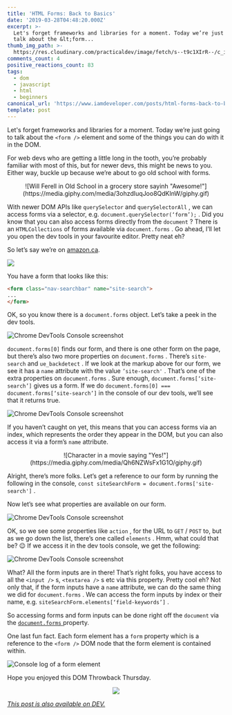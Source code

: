 ```yaml
---
title: 'HTML Forms: Back to Basics'
date: '2019-03-28T04:48:20.000Z'
excerpt: >-
  Let's forget frameworks and libraries for a moment. Today we’re just going to
  talk about the &lt;form...
thumb_img_path: >-
  https://res.cloudinary.com/practicaldev/image/fetch/s--t9c1XIrR--/c_imagga_scale,f_auto,fl_progressive,h_420,q_auto,w_1000/https://thepracticaldev.s3.amazonaws.com/i/tdhxw07gd7gwo6ctib50.png
comments_count: 4
positive_reactions_count: 83
tags:
  - dom
  - javascript
  - html
  - beginners
canonical_url: 'https://www.iamdeveloper.com/posts/html-forms-back-to-basics-1mph/'
template: post
---
```



Let's forget frameworks and libraries for a moment. Today we’re just going to talk about the 
`<form />`
 element and some of the things you can do with it in the DOM.

For web devs who are getting a little long in the tooth, you’re probably familiar with most of this, but for newer devs, this might be news to you. Either way, buckle up because we’re about to go old school with forms.

<center>
![Will Ferell in Old School in a grocery store sayinh "Awesome!"](https://media.giphy.com/media/3ohzdIuqJoo8QdKlnW/giphy.gif)
</center>

With newer DOM APIs like 
`querySelector`
 and 
`querySelectorAll`
, we can access forms via a selector, e.g. 
`document.querySelector(‘form’);`
. Did you know that you can also access forms directly from the 
`document`
? There is an 
`HTMLCollections`
 of forms available via 
`document.forms`
. Go ahead, I’ll let you open the dev tools in your favourite editor. Pretty neat eh?

So let’s say we’re on [amazon.ca](https://amazon.ca).

![](https://www.iamdeveloper.com/img/form-in-dev-tools.png)

You have a form that looks like this:


```html
<form class="nav-searchbar" name="site-search">
...
</form>
```


OK, so you know there is a 
`document.forms`
 object. Let’s take a peek in the dev tools.

![Chrome DevTools Console screenshot](https://www.iamdeveloper.com/img/form-in-dev-tools2.png "Chrome DevTools Console screenshot")


`document.forms[0]`
 finds our form, and there is one other form on the page, but there’s also two more properties on 
`document.forms`
. There’s 
`site-search`
 and 
`ue_backdetect`
. If we look at the markup above for our form, we see it has a 
`name`
 attribute with the value 
`’site-search'`
. That’s one of the extra properties on 
`document.forms`
. Sure enough, 
`document.forms[‘site-search’]`
 gives us a form. If we do 
`document.forms[0] === document.forms[‘site-search’]`
 in the console of our dev tools, we’ll see that it returns true.

![Chrome DevTools Console screenshot](https://www.iamdeveloper.com/img/form-in-dev-tools3.png "Chrome DevTools Console screenshot")

If you haven’t caught on yet, this means that you can access forms via an index, which represents the order they appear in the DOM, but you can also access it via a form’s 
`name`
 attribute.

<center>
![Character in a movie saying "Yes!"](https://media.giphy.com/media/Qh6NZWsFx1G1O/giphy.gif)
</center>

Alright, there’s more folks. Let’s get a reference to our form by running the following in the console, 
`const siteSearchForm = document.forms['site-search']`
.

Now let’s see what properties are available on our form.

![Chrome DevTools Console screenshot](https://www.iamdeveloper.com/img/form-properties.gif "Chrome DevTools Console screenshot")

OK, so we see some properties like 
`action`
, for the URL to 
`GET`
/
`POST`
 to, but as we go down the list, there’s one called 
`elements`
. Hmm, what could that be? 😉 If we access it in the dev tools console, we get the following:

![Chrome DevTools Console screenshot](https://www.iamdeveloper.com/img/form-in-dev-tools4.png "Chrome DevTools Console screenshot")

What? All the form inputs are in there! That’s right folks, you have access to all the 
`<input />`
s, 
`<textarea />`
s etc via this property. Pretty cool eh? Not only that, if the form inputs have a 
`name`
 attribute, we can do the same thing we did for 
`document.forms`
. We can access the form inputs by index or their name, e.g. 
`siteSearchForm.elements[‘field-keywords’]`
.

So accessing forms and form inputs can be done right off the 
`document`
 via the [
`document.forms`
](https://developer.mozilla.org/en-US/docs/Web/API/Document/forms) property.

One last fun fact. Each form element has a 
`form`
 property which is a reference to the 
`<form />`
 DOM node that the form element is contained within.

![Console log of a form element](https://thepracticaldev.s3.amazonaws.com/i/ddf6hbntoqnde9u7i3ke.png)

Hope you enjoyed this DOM Throwback Thursday.

<center>
<img src="https://media.giphy.com/media/3h3ZcimVNfmi0MVvGA/giphy.gif" />
</center>

*[This post is also available on DEV.](https://dev.to/nickytonline/html-forms-back-to-basics-1mph)*


<script>
const parent = document.getElementsByTagName('head')[0];
const script = document.createElement('script');
script.type = 'text/javascript';
script.src = 'https://cdnjs.cloudflare.com/ajax/libs/iframe-resizer/4.1.1/iframeResizer.min.js';
script.charset = 'utf-8';
script.onload = function() {
    window.iFrameResize({}, '.liquidTag');
};
parent.appendChild(script);
</script>    
